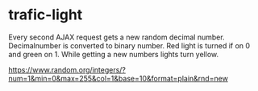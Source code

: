 # trafic-light

Every second AJAX request gets a new random decimal number. Decimalnumber is converted to binary number. Red light is turned if on 0 and green on 1. While getting a new numbers lights turn yellow.

https://www.random.org/integers/?num=1&min=0&max=255&col=1&base=10&format=plain&rnd=new
